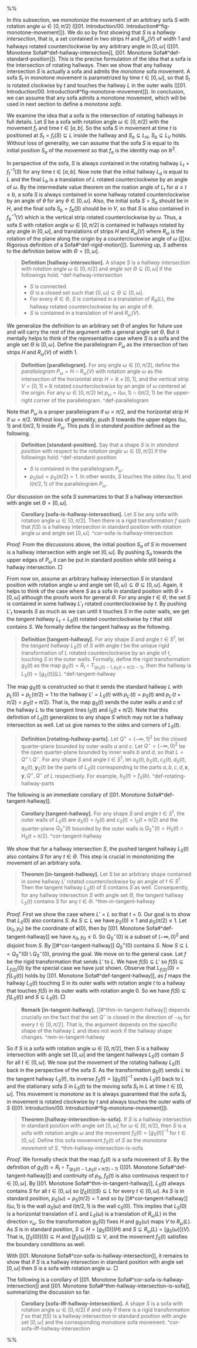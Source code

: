 %%

In this subsection, we _monotonize_ the movement of an arbitrary sofa $S$ with rotation angle $\omega \in [0, \pi/2]$ ([[01. Introduction/00. Introduction#^fig-monotone-movement]]). We do so by first showing that $S$ is a _hallway intersection_, that is, a set contained in two strips $H$ and $R_\omega(V)$ of width 1 and hallways rotated counterclockwise by any arbitrary angle in $[0, \omega]$ ([[01. Monotone Sofa#^def-hallway-intersection]], [[01. Monotone Sofa#^def-standard-position]]). This is the precise formulation of the idea that a sofa is the intersection of rotating hallways. Then we show that any hallway intersection $S$ is actually a sofa and admits the _monotone_ sofa movement. A sofa $S_t$ in monotone movement is parametrized by time $t \in [0, \omega]$, so that $S_t$ is rotated clockwise by $t$ and touches the hallway $L$ in the outer walls ([[01. Introduction/00. Introduction#^fig-monotone-movement]]). In conclusion, we can assume that any sofa admits a monotone movement, which will be used in next section to define a _monotone sofa_.

We examine the idea that a sofa is the intersection of rotating hallways in full details. Let $S$ be a sofa with rotation angle $\omega \in [0, \pi/2]$ with the movement $f_t$ and time $t \in [a, b]$. So the sofa $S$ in movement at time $t$ is positioned at $S_t = f_t(S) \subseteq L$ inside the hallway and $S_a \subseteq L_H$, $S_b \subseteq L_V$ holds. Without loss of generality, we can assume that the sofa $S$ is equal to its initial position $S_a$ of the movement so that $f_a$ is the identity map on $\mathbb{R}^2$. 

In perspective of the sofa, $S$ is always contained in the rotating hallway $L_t = f_t^{-1}(S)$ for any time $t \in [a, b]$. Now note that the initial hallway $L_a$ is equal to $L$ and the final $L_b$ is a translation of $L$ rotated counterclockwise by an angle of $\omega$. By the intermediate value theorem on the roation angle of $L_t$ for $a \leq t \leq b$, a sofa $S$ is always contained in some hallway rotated counterclockwise by an angle of $\theta$ for any $\theta \in [0, \omega]$. Also, the initial sofa $S = S_a$ should be in $H$, and the final sofa $S_b = f_b(S)$ should be in $V$, so that $S$ is also contained in $f_b^{-1}(V)$ which is the vertical strip rotated counterclockwise by $\omega$. Thus, a sofa $S$ with rotation angle $\omega \in [0, \pi/2]$ is contained in hallways rotated by any angle in $[0, \omega]$, and translations of strips $H$ and $R_\omega(V)$ where $R_\omega$ is the rotation of the plane along the origin by a counterclockwise angle of $\omega$ ([[xx. Rigorous definition of a Sofa#^def-rigid-motion]]). Summing up, $S$ adheres to the definition below with $\Theta = [0, \omega]$.

> __Definition [hallway-intersection].__ A shape $S$ is a _hallway intersection_ with _rotation angle_ $\omega \in [0, \pi/2]$ and _angle set_ $\Theta \subseteq \left[ 0, \omega \right]$ if the followings hold.
> ^def-hallway-intersection
> 
> - $S$ is connected.
> - $\Theta$ is a closed set such that $\left\{ 0, \omega \right\} \subseteq \Theta \subseteq [0, \omega]$.
> - For every $\theta \in \Theta$, $S$ is contained in a translation of $R_\theta(L)$, the hallway rotated counterclockwise by an angle of $\theta$.
> - $S$ is contained in a translation of $H$ and $R_\omega(V)$.

We generalize the definition to an arbitrary set $\Theta$ of angles for future use and will carry the rest of the argument with a general angle set $\Theta$, But it mentally helps to think of the representative case where $S$ is a sofa and the angle set $\Theta$ is $[0, \omega]$. Define the parallelogram $P_\omega$ as the intersection of two strips $H$ and $R_\omega(V)$ of width 1.

> __Definition [parallelogram].__ For any angle $\omega \in [0, \pi/2]$, define the _parallelogram_ $P_\omega = H \cap R_\omega(V)$ with rotation angle $\omega$ as the intersection of the horizontal strip $H = \mathbb{R} \times [0, 1]$, and the vertical strip $V = [0, 1] \times \mathbb{R}$ rotated counterclockwise by an angle of $\omega$ centered at the origin. For any $\omega \in [0, \pi/2)$ let $p_{\omega} = l(\omega, 1) \cap l(\pi/2, 1)$ be the upper-right corner of the parallelogram. ^def-parallelogram

Note that $P_\omega$ is a proper parallelogram if $\omega < \pi/2$, and the horizontal strip $H$ if $\omega = \pi/2$. Without loss of generality, push $S$ towards the upper edges $l(\omega, 1)$ and $l(\pi/2, 1)$ inside $P_\omega$. This puts $S$ in _standard position_ defined as the following.

> __Definition [standard-position].__ Say that a shape $S$ is in _standard position_ with respect to the _rotation angle_ $\omega \in [0, \pi/2]$ if the followings hold. ^def-standard-position
> 
> - $S$ is contained in the parallelogram $P_{\omega}$.
> - $p_{S}(\omega)=p_S(\pi/2)=1$. In other words, $S$ touches the sides $l(\omega, 1)$ and $l(\pi/2, 1)$ of the parallelogram $P_\omega$.

Our discussion on the sofa $S$ summarizes to that $S$ a hallway intersection with angle set $\Theta = [0, \omega]$.

> __Corollary [sofa-is-hallway-intersection].__ Let $S$ be any sofa with rotation angle $\omega \in [0, \pi/2]$. Then there is a rigid transformation $f$ such that $f(S)$ is a hallway intersection in standard position with rotation angle $\omega$ and angle set $[0, \omega]$. ^cor-sofa-is-hallway-intersection

_Proof._ From the discussions above, the initial position $S_a$ of $S$ in movement is a hallway intersection with angle set $[0, \omega]$. By pushing $S_a$ towards the upper edges of $P_\omega$ it can be put in standard position while still being a hallway intersection. □

From now on, assume an arbitrary hallway intersection $S$ in standard position with rotation angle $\omega$ and angle set $\left\{ 0, \omega \right\} \subseteq \Theta \subseteq [0, \omega]$. Again, it helps to think of the case where $S$ as a sofa in standard position with $\Theta = [0, \omega]$ although the proofs work for general $\Theta$. For any angle $t \in \Theta$, the set $S$ is contained in some hallway $L'_t$ rotated counterclockwise by $t$. By pushing $L'_t$ towards $S$ as much as we can until it touches $S$ in the outer walls, we get the _tangent hallway_ $L_t = L_S(t)$ rotated counterclockwise by $t$ that still contains $S$. We formally define the tangent hallway as the following.

> __Definition [tangent-hallway].__ For any shape $S$ and angle $t \in S^1$, let the _tangent hallway_ $L_S(t)$ of $S$ with angle $t$ be the unique rigid transformation of $L$ rotated counterclockwise by an angle of $t$, touching $S$ in the outer walls. Formally, define the rigid transformation $g_S(t)$ as the map $g_S (t) = R_t \circ T_{\left( p_S(t) - 1, p_S(t + \pi/2) - 1 \right)}$, then the hallway is $L_S(t) = [g_S(t)](L)$. ^def-tangent-hallway

The map $g_S(t)$ is constructed so that it sends the standard hallway $L$ with $p_L(0) = p_L(\pi/2) = 1$ to the hallway $L' = L_S(t)$ with $p_{L'}(t) = p_{S}(t)$ and $p_{L'}(t + \pi/2) = p_{S}(t + \pi/2)$. That is, the map $g_S(t)$ sends the outer walls $a$ and $c$ of the hallway $L$ to the tangent lines $l_S(t)$ and $l_{S}(t + \pi/2)$. Note that this definition of $L_S(t)$ generalizes to any shape $S$ which may not be a hallway intersection as well. Let us give names to the sides and corners of $L_S(t)$.

> __Definition [rotating-hallway-parts].__ Let $Q^+ = (-\infty, 1]^2$ be the closed quarter-plane bounded by outer walls $a$ and $c$. Let $Q^- = (-\infty, 0)^2$ be the open quarter-plane bounded by inner walls $b$ and $d$, so that $L = Q^+ \setminus Q^-$. For any shape $S$ and angle $t \in S^1$, let $a_S(t), b_S(t), c_S(t), d_S(t), \mathbf{x}_S(t), \mathbf{y}_S(t)$ be the parts of $L_S(t)$ corresponding to the parts $a, b, c, d, \mathbf{x}, \mathbf{y}, Q^+, Q^-$ of $L$ respectively. For example, $b_S(t) = f_S(b)$. ^def-rotating-hallway-parts

The following is an immediate corollary of [[01. Monotone Sofa#^def-tangent-hallway]].

> __Corollary [tangent-hallway].__ For any shape $S$ and angle $t \in S^1$, the outer walls of $L_S(t)$ are $a_S(t) = l_S(t)$ and $c_S(t) = l_S(t + \pi/2)$ and the quarter-plane $Q^+_S(t)$ bounded by the outer walls is $Q^+_S(t) = H_S(t) \cap H_S(t + \pi/2)$. ^cor-tangent-hallway

We show that for a hallway intersection $S$, the pushed tangent hallway $L_S(t)$ also contains $S$ for any $t \in \Theta$. This step is crucial in monotonizing the movement of an arbitrary sofa.

> __Theorem [in-tangent-hallway].__ Let $S$ be an arbitrary shape contained in some hallway $L'$ rotated counterclockwise by an angle of $t \in S^1$. Then the tangent hallway $L_S(t)$ of $S$ contains $S$ as well. Consequently, for any hallway intersection $S$ with angle set $\Theta$, the tangent hallway $L_S(t)$ contains $S$ for any $t \in \Theta$. ^thm-in-tangent-hallway

_Proof._ First we show the case where $L' = L$ so that $t=0$. Our goal is to show that $L_S(0)$ also contains $S$. As $S \subseteq L$ we have $p_S(0) \leq 1$ and $p_S(\pi/2) \leq 1$. Let $(x_0, y_0)$ be the coordinate of $\mathbf{x}(0)$, then by [[01. Monotone Sofa#^def-tangent-hallway]] we have $x_0, y_0 \leq 0$. So $Q^-_S(0)$ is a subset of $(-\infty, 0)^2$ and disjoint from $S$. By [[#^cor-tangent-hallway]] $Q_S^+(0)$ contains $S$. Now $S \subseteq L = Q^+_S(0)\setminus Q^-_S(0)$, proving the goal. We move on to the general case. Let $f$ be the rigid transformation that sends $L'$ to $L$. We have $f(S) \subseteq L'$ so $f(S) \subseteq L_{f(S)}(0)$ by the special case we have just shown. Observe that $L_{f(S)}(0) = f(L_S(t))$ holds by [[01. Monotone Sofa#^def-tangent-hallway]], as $f$ maps the hallway $L_S(t)$ touching $S$ in its outer walls with rotation angle $t$ to a hallway that touches $f(S)$ in its outer walls with rotation angle $0$. So we have $f(S) \subseteq f(L_S(t))$ and $S \subseteq L_S(t)$. □

> __Remark [in-tangent-hallway].__ [[#^thm-in-tangent-hallway]] depends crucially on the fact that the set $Q^-$ is closed in the direction of $-u_t$ for every $t \in [0, \pi/2]$. That is, the argument depends on the specific shape of the hallway $L$ and does not work if the hallway shape changes. ^rem-in-tangent-hallway

So if $S$ is a sofa with rotation angle $\omega \in [0, \pi/2]$, then $S$ is a hallway intersection with angle set $[0, \omega]$ and the tangent hallways $L_S(t)$ contain $S$ for all $t \in [0, \omega]$. We now put the movement of the rotating hallway $L_S(t)$ back in the perspective of the sofa $S$. As the transformation $g_S(t)$ sends $L$ to the tangent hallway $L_S(t)$, its inverse $f_S(t) = [g_S(t)]^{-1}$ sends $L_S(t)$ back to $L$ and the stationary sofa $S$ in $L_S(t)$ to the moving sofa $S_t$ in $L$ at time $t \in [0, \omega]$. This movement is _monotone_ as it is always guaranteed that the sofa $S_t$ in movement is rotated clockwise by $t$ and always touches the outer walls of $S$ ([[01. Introduction/00. Introduction#^fig-monotone-movement]]).

> __Theorem [hallway-intersection-is-sofa].__ If $S$ is a hallway intersection in standard position with angle set $[0, \omega]$ for $\omega \in [0, \pi/2]$, then $S$ is a sofa with rotation angle $\omega$ and the movement $f_S(t) = [g_S(t)]^{-1}$ for $t \in [0, \omega]$. Define this sofa movement $f_S(t)$ of $S$ as the _monotone movement_ of $S$. ^thm-hallway-intersection-is-sofa

_Proof._ We formally check that the map $f_S(t)$ is a sofa movement of $S$. By the definition of $g_S (t) = R_t \circ T_{\left( p_S(t) - 1, p_S(t + \pi/2) - 1 \right)}$ ([[01. Monotone Sofa#^def-tangent-hallway]]) and continuity of $p_S$, $f_S(t)$ is also continuous respect to $t \in [0, \omega]$. By [[01. Monotone Sofa#^thm-in-tangent-hallway]], $L_S(t)$ always contains $S$ for all $t \in [0, \omega]$ so $[f_S(t)](S) \subseteq L$ for every $t \in [0, \omega]$. As $S$ is in standard position, $p_S(\omega) = p_S(\pi/2) = 1$ and so by [[#^cor-tangent-hallway]]  $l(\omega, 1)$ is the wall $a_S(\omega)$ and $l(\pi/2, 1)$ is the wall $c_S(0)$. This implies that $L_S(0)$ is a horizontal translation of $L$ and $L_S(\omega)$ is a translation of $R_\omega(L)$ in the direction $v_\omega$. So the transformation $g_S(0)$ fixes $H$ and $g_S(\omega)$ maps $V$ to $R_\omega(L)$. As $S$ is in standard position, $S \subseteq H = [g_S(0)](H)$ and $S \subseteq R_\omega(L) = [g_S(\omega)](V)$. That is, $[f_S(0)](S) \subseteq H$ and $[f_S(\omega)](S) \subseteq V$, and the movement $f_S(t)$ satisfies the boundary conditions as well.

With [[01. Monotone Sofa#^cor-sofa-is-hallway-intersection]], it remains to show that if $S$ is a hallway intersection in standard position with angle set $[0, \omega]$ then $S$ is a sofa with rotation angle $\omega$. □

The following is a corollary of [[01. Monotone Sofa#^cor-sofa-is-hallway-intersection]] and [[01. Monotone Sofa#^thm-hallway-intersection-is-sofa]], summarizing the discussion so far.

> __Corollary [sofa-iff-hallway-intersection].__ A shape $S$ is a sofa with rotation angle $\omega \in [0, \pi/2]$ if and only if there is a rigid transformation $f$ so that $f(S)$ is a hallway intersection in standard position with angle set $[0, \omega]$ and the corresponding monotone sofa movement. ^cor-sofa-iff-hallway-intersection

%%